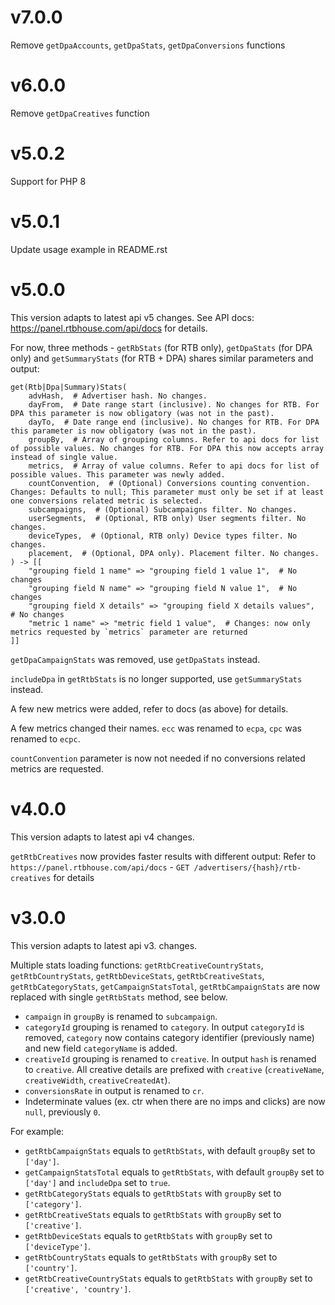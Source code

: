 # v7.0.0
Remove `getDpaAccounts`, `getDpaStats`, `getDpaConversions` functions

# v6.0.0
Remove `getDpaCreatives` function

# v5.0.2
Support for PHP 8

# v5.0.1
Update usage example in README.rst

# v5.0.0
This version adapts to latest api v5 changes.
See API docs: https://panel.rtbhouse.com/api/docs for details.

For now, three methods - `getRbStats` (for RTB only), `getDpaStats` (for DPA only) and `getSummaryStats` (for RTB + DPA) shares similar parameters and output:
```
get(Rtb|Dpa|Summary)Stats(
    advHash,  # Advertiser hash. No changes.
    dayFrom,  # Date range start (inclusive). No changes for RTB. For DPA this parameter is now obligatory (was not in the past).
    dayTo,  # Date range end (inclusive). No changes for RTB. For DPA this parameter is now obligatory (was not in the past).
    groupBy,  # Array of grouping columns. Refer to api docs for list of possible values. No changes for RTB. For DPA this now accepts array instead of single value.
    metrics,  # Array of value columns. Refer to api docs for list of possible values. This parameter was newly added.
    countConvention,  # (Optional) Conversions counting convention. Changes: Defaults to null; This parameter must only be set if at least one conversions related metric is selected.
    subcampaigns,  # (Optional) Subcampaigns filter. No changes.
    userSegments,  # (Optional, RTB only) User segments filter. No changes.
    deviceTypes,  # (Optional, RTB only) Device types filter. No changes.
    placement,  # (Optional, DPA only). Placement filter. No changes.
) -> [[
    "grouping field 1 name" => "grouping field 1 value 1",  # No changes
    "grouping field N name" => "grouping field N value 1",  # No changes
    "grouping field X details" => "grouping field X details values",  # No changes
    "metric 1 name" => "metric field 1 value",  # Changes: now only metrics requested by `metrics` parameter are returned
]]
```

`getDpaCampaignStats` was removed, use `getDpaStats` instead.

`includeDpa` in `getRtbStats` is no longer supported, use `getSummaryStats` instead.

A few new metrics were added, refer to docs (as above) for details.

A few metrics changed their names. `ecc` was renamed to `ecpa`, `cpc` was renamed to `ecpc`.

`countConvention` parameter is now not needed if no conversions related metrics are requested.

# v4.0.0
This version adapts to latest api v4 changes.

`getRtbCreatives` now provides faster results with different output:
Refer to `https://panel.rtbhouse.com/api/docs` - `GET /advertisers/{hash}/rtb-creatives` for details

# v3.0.0
This version adapts to latest api v3. changes.

Multiple stats loading functions: `getRtbCreativeCountryStats`, `getRtbCountryStats`, `getRtbDeviceStats`, `getRtbCreativeStats`, `getRtbCategoryStats`, `getCampaignStatsTotal`, `getRtbCampaignStats` are now replaced with single `getRtbStats` method, see below.
- `campaign` in `groupBy` is renamed to `subcampaign`.
- `categoryId` grouping is renamed to `category`. In output `categoryId` is removed, `category` now contains category identifier (previously name) and new field `categoryName` is added.
- `creativeId` grouping is renamed to `creative`. In output `hash` is renamed to `creative`. All creative details are prefixed with `creative` (`creativeName`, `creativeWidth`, `creativeCreatedAt`).
- `conversionsRate` in output is renamed to `cr`.
- Indeterminate values (ex. ctr when there are no imps and clicks) are now `null`, previously `0`.

For example:
- `getRtbCampaignStats` equals to `getRtbStats`, with default `groupBy` set to `['day']`.
- `getCampaignStatsTotal` equals to `getRtbStats`, with default `groupBy` set to `['day']` and `includeDpa` set to `true`.
- `getRtbCategoryStats` equals to `getRtbStats` with `groupBy` set to `['category']`.
- `getRtbCreativeStats` equals to `getRtbStats` with `groupBy` set to `['creative']`.
- `getRtbDeviceStats` equals to `getRtbStats` with `groupBy` set to `['deviceType']`.
- `getRtbCountryStats` equals to `getRtbStats` with `groupBy` set to `['country']`.
- `getRtbCreativeCountryStats` equals to `getRtbStats` with `groupBy` set to `['creative', 'country']`.
